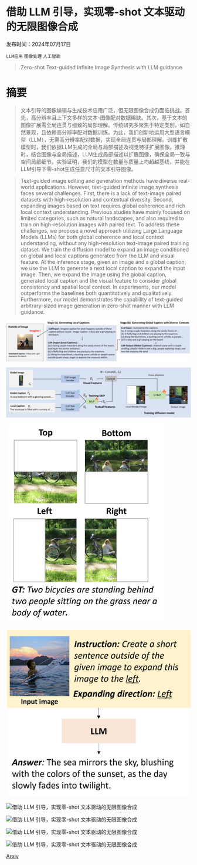 # 借助 LLM 引导，实现零-shot 文本驱动的无限图像合成

发布时间：2024年07月17日

`LLM应用` `图像处理` `人工智能`

> Zero-shot Text-guided Infinite Image Synthesis with LLM guidance

# 摘要

> 文本引导的图像编辑与生成技术应用广泛，但无限图像合成仍面临挑战。首先，高分辨率且上下文多样的文本-图像配对数据稀缺。其次，基于文本的图像扩展需全局连贯与细致的局部理解。传统研究多聚焦于特定类别，如自然景观，且依赖高分辨率配对数据训练。为此，我们创新地运用大型语言模型（LLM），无需高分辨率配对数据，实现全局连贯与局部理解。训练扩散模型时，我们依据LLM生成的全局与局部描述及视觉特征扩展图像。推理时，结合图像与全局描述，LLM生成局部描述以扩展图像，确保全局一致与空间局部细节。实验证明，我们的模型在数量与质量上均超越基线，并能在LLM引导下零-shot生成任意尺寸的文本引导图像。

> Text-guided image editing and generation methods have diverse real-world applications. However, text-guided infinite image synthesis faces several challenges. First, there is a lack of text-image paired datasets with high-resolution and contextual diversity. Second, expanding images based on text requires global coherence and rich local context understanding. Previous studies have mainly focused on limited categories, such as natural landscapes, and also required to train on high-resolution images with paired text. To address these challenges, we propose a novel approach utilizing Large Language Models (LLMs) for both global coherence and local context understanding, without any high-resolution text-image paired training dataset. We train the diffusion model to expand an image conditioned on global and local captions generated from the LLM and visual feature. At the inference stage, given an image and a global caption, we use the LLM to generate a next local caption to expand the input image. Then, we expand the image using the global caption, generated local caption and the visual feature to consider global consistency and spatial local context. In experiments, our model outperforms the baselines both quantitatively and qualitatively. Furthermore, our model demonstrates the capability of text-guided arbitrary-sized image generation in zero-shot manner with LLM guidance.

![借助 LLM 引导，实现零-shot 文本驱动的无限图像合成](../../../paper_images/2407.12642/x1.png)

![借助 LLM 引导，实现零-shot 文本驱动的无限图像合成](../../../paper_images/2407.12642/x2.png)

![借助 LLM 引导，实现零-shot 文本驱动的无限图像合成](../../../paper_images/2407.12642/x3.png)

![借助 LLM 引导，实现零-shot 文本驱动的无限图像合成](../../../paper_images/2407.12642/x4.png)

![借助 LLM 引导，实现零-shot 文本驱动的无限图像合成](../../../paper_images/2407.12642/x5.png)

![借助 LLM 引导，实现零-shot 文本驱动的无限图像合成](../../../paper_images/2407.12642/x6.png)

![借助 LLM 引导，实现零-shot 文本驱动的无限图像合成](../../../paper_images/2407.12642/x7.png)

![借助 LLM 引导，实现零-shot 文本驱动的无限图像合成](../../../paper_images/2407.12642/x8.png)

[Arxiv](https://arxiv.org/abs/2407.12642)
